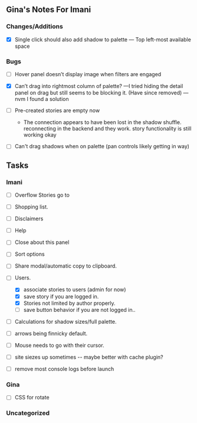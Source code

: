 ## Gina's Notes For Imani

### Changes/Additions
- [x] Single click should also add shadow to palette — Top left-most available space

### Bugs
- [ ] Hover panel doesn’t display image when filters are engaged
- [x] Can’t drag into rightmost column of palette?
	     —I tried hiding the detail panel on drag but still seems to be blocking it. (Have since removed)
       — nvm I found a solution
- [ ] Pre-created stories are empty now
    - The connection appears to have been lost in the shadow shuffle. reconnecting in the backend and they work. story functionality is still working okay
- [ ] Can't drag shadows when on palette (pan controls likely getting in way)


## Tasks
### Imani
- [ ] Overflow Stories go to
- [ ] Shopping list.
- [ ] Disclaimers
- [ ] Help
- [ ] Close about this panel
- [ ] Sort options
- [ ] Share modal/automatic copy to clipboard.
- [ ] Users.
  - [x] associate stories to users (admin for now)
  - [x] save story if you are logged in.
  - [x] Stories not limited by author properly.
  - [ ] save button behavior if you are not logged in..
- [ ] Calculations for shadow sizes/full palette.
- [ ] arrows being finnicky default.
- [ ] Mouse needs to go with their cursor.
- [ ] site siezes up sometimes -- maybe better with cache plugin?
- [ ] remove most console logs before launch


### Gina
- [ ] CSS for rotate


### Uncategorized
